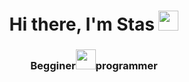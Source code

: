<h1 align="center">Hi there, I'm Stas 
  <img src="https://github.com/blackcater/blackcater/raw/main/images/Hi.gif" height="32"/></h1>
<h3 align="center">Begginer<img src="https://img.shields.io/badge/.NET-5C2D91?style=for-the-badge&logo=.net&logoColor=white" height="32"/>programmer</h3>
